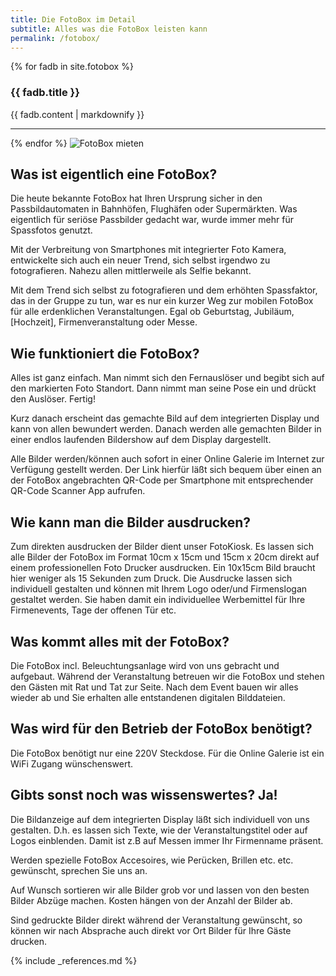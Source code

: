 ```yaml
---
title: Die FotoBox im Detail
subtitle: Alles was die FotoBox leisten kann
permalink: /fotobox/
---
```


{% for fadb in site.fotobox %}
<h3>{{ fadb.title }}</h3>
<i class="fa fa-4x {{ fadb.icon }} wow bounceIn text-primary pull-left" data-wow-delay=".4s"></i>
{{ fadb.content | markdownify }}
<hr>
{% endfor %}

<img title="FotoBox mieten in Gernsheim" alt="FotoBox mieten" src="{% if site.url_cdn %}{{ site.url_cdn | prepend: site.baseurl }}{% else %}{{ site.url | prepend: site.baseurl }}{% endif %}{{ site.assets.images }}/fotobox-gernsheim{{ site.version }}.jpg" class="pull-left">

## Was ist eigentlich eine FotoBox?

Die heute bekannte FotoBox hat Ihren Ursprung sicher in den Passbildautomaten in Bahnhöfen, Flughäfen oder Supermärkten. Was eigentlich für seriöse Passbilder gedacht war, wurde immer mehr für Spassfotos genutzt. 

Mit der Verbreitung von Smartphones mit integrierter Foto Kamera, entwickelte sich auch ein neuer Trend, sich selbst irgendwo zu fotografieren. Nahezu allen mittlerweile als Selfie bekannt.

Mit dem Trend sich selbst zu fotografieren und dem erhöhten Spassfaktor, das in der Gruppe zu tun, war es nur ein kurzer Weg zur mobilen FotoBox für alle erdenklichen Veranstaltungen. Egal ob Geburtstag, Jubiläum, [Hochzeit], Firmenveranstaltung oder Messe.

## Wie funktioniert die FotoBox?

Alles ist ganz einfach. Man nimmt sich den Fernauslöser und begibt sich auf den markierten Foto Standort. Dann nimmt man seine Pose ein und drückt den Auslöser. Fertig!

Kurz danach erscheint das gemachte Bild auf dem integrierten Display und kann von allen bewundert werden. Danach werden alle gemachten Bilder in einer endlos laufenden Bildershow auf dem Display dargestellt.

Alle Bilder werden/können auch sofort in einer Online Galerie im Internet zur Verfügung gestellt werden. Der Link hierfür läßt sich bequem über einen an der FotoBox angebrachten QR-Code per Smartphone mit entsprechender QR-Code Scanner App aufrufen.

## Wie kann man die Bilder ausdrucken?

Zum direkten ausdrucken der Bilder dient unser FotoKiosk. Es lassen sich alle Bilder der FotoBox im Format 10cm x 15cm und 15cm x 20cm direkt auf einem professionellen Foto Drucker ausdrucken. Ein 10x15cm Bild braucht hier weniger als 15 Sekunden zum Druck. Die Ausdrucke lassen sich individuell gestalten und können mit Ihrem Logo oder/und Firmenslogan gestaltet werden. Sie haben damit ein individuellee Werbemittel für Ihre Firmenevents, Tage der offenen Tür etc.  

## Was kommt alles mit der FotoBox?

Die FotoBox incl. Beleuchtungsanlage wird von uns gebracht und aufgebaut. Während der Veranstaltung betreuen wir die FotoBox und stehen den Gästen mit Rat und Tat zur Seite. Nach dem Event bauen wir alles wieder ab und Sie erhalten alle entstandenen digitalen Bilddateien.

## Was wird für den Betrieb der FotoBox benötigt?

Die FotoBox benötigt nur eine 220V Steckdose. Für die Online Galerie ist ein WiFi Zugang wünschenswert.

## Gibts sonst noch was wissenswertes? Ja!

Die Bildanzeige auf dem integrierten Display läßt sich individuell von uns gestalten. D.h. es lassen sich Texte, wie der Veranstaltungstitel oder auf Logos einblenden. Damit ist z.B auf Messen immer Ihr Firmenname präsent.

Werden spezielle FotoBox Accesoires, wie Perücken, Brillen etc. etc. gewünscht, sprechen Sie uns an.

Auf Wunsch sortieren wir alle Bilder grob vor und lassen von den besten Bilder Abzüge machen. Kosten hängen von der Anzahl der Bilder ab.

Sind gedruckte Bilder direkt während der Veranstaltung gewünscht, so können wir nach Absprache auch direkt vor Ort Bilder für Ihre Gäste drucken. 


{% include _references.md %}



